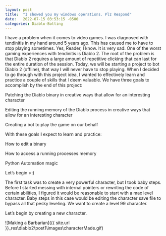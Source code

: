 ```yaml
---
layout: post
title:  "I showed you my windows operations. Plz Respond"
date:   2022-07-15 03:53:15 -0500
categories: Diablo-Botting
---
```

I have a problem when it comes to video games. I was diagnosed with tendinitis in my hand around 5 years ago. This has caused me to have to stop playing sometimes. Yes, Reader, I know. It is very sad. One of the worst gaming experiences with tendinitis is Diablo 2. The root of the problem is that Diablo 2 requires a large amount of repetitive clicking that can last for the entire duration of the session. Today, we will be starting a project to bot Diablo 2 (offline), that way I will never have to stop playing. 
When I decided to go through with this project idea, I wanted to effectively learn and practice a couple of skills that I deem valuable. We have three goals to accomplish by the end of this project:

Patching the Diablo binary in creative ways that allow for an interesting character

Editing the running memory of the Diablo process in creative ways that allow for an interesting character

Creating a bot to play the game on our behalf

With these goals I expect to learn and practice:

How to edit a binary

How to access a running processes memory

Python Automation magic

Let’s begin >:)

The first task was to create a very powerful character, but I took baby steps. Before I started messing with internal pointers or rewriting the code of certain abilities, I figured it would be reasonable to start with a max level character. Baby steps in this case would be editing the character save file to bypass all that pesky leveling. We want to create a level 99 character.

Let’s begin by creating a new character.

![Making a Barbarian]({{ site.url }}\_res\diablo2\post1\images\characterMade.gif)
